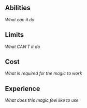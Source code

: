 ## Abilities

*What can it do*

## Limits

*What CAN’T it do*

## Cost

*What is required for the magic to work*

## Experience

*What does this magic feel like to use*